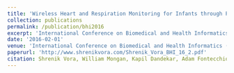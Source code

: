 ```yaml
---
title: 'Wireless Heart and Respiration Monitoring for Infants through Passive RFID Tags'
collection: publications
permalink: /publication/bhi2016
excerpt: 'International Conference on Biomedical and Health Informatics (BHI), February, 2016.'
date: '2016-02-01'
venue: 'International Conference on Biomedical and Health Informatics (BHI), February, 2016.'
paperurl: 'http://www.shrenikvora.com/Shrenik_Vora_BHI_16_2.pdf'
citation: Shrenik Vora, William Mongan, Kapil Dandekar, Adam Fontecchio, and Tim Kurzweg. Wireless Heart and Respiration Monitoring for Infants through Passive RFID Tags International Conference on Biomedical and Health Informatics (BHI), February, 2016.
---
```


